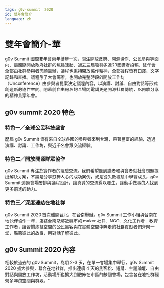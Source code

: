 ```yaml
---
tags: g0v-summit, 2020
id: 雙年會簡介
language: zh
---
```

# 雙年會簡介-華

g0v Summit 國際雙年會兩年舉辦一次，關注開放政府、開源協作、公民參與等面向，是國際開放政府社群的焦點活動，過去三屆吸引多達23國講者投稿。雙年會全部由社群參與者志願籌辦，議程也秉持開放協作精神，全部議程皆有口譯、文字記錄和直播。議程除了大會籌辦，也開放完整時段的開放工作坊（Unconference）由參與者提案決定議程內容，以演講、討論、自由對話等形式創造新的協作空間。閉幕前自由報名的全場閃電講更是開源社群傳統，以開放分享的精神貫穿年會。

## g0v summit 2020 特色

### 特色一／全球公民科技盛會
歷屆 g0v Summit 皆有來自全球各國的參與者來到台灣，帶著豐富的經驗，透過演講、討論、工作坊，與近千名會眾交流經驗。

### 特色二／開放開源群眾協作
g0v Summit 專注於實作者的經驗交流。我們希望聽到講者和與會者就社會問題提出解決方案，不論是分享鼓舞人心的成功案例，或是從失敗經驗中學習成長，g0v Summit 透過會場安排與議程設計，讓真誠的交流得以發生，讓動手做事的人找到更多前進的動力。

### 特色三／深度連結在地社群
g0v Summit 2020 首次離開台北，在台南舉辦。g0v Summit 工作小組與台南在地伙伴協作一年，連結台南及鄰近縣市的 maker 社群、NGO、文化工作者、教育工作者，讓習慣虛擬空間的公民黑客與在實體空間中奔走的社群貢獻者們齊聚一堂，聆聽彼此的故事，用對話了解彼此。

## g0v Summit 2020 內容

相較於過去的 g0v Summit，為期 2-3 天，在單一會場集中舉行，g0v Summit 2020 擴大參與，聯合在地社群，推出連續 4 天的黑客松、短講、主題論壇、自由對話與開放工作坊，活動場所也擴大到散佈在市區的數個會場，包含各在地社群經營多年的空間與群眾。"